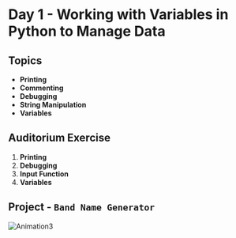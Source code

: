 # Day 1 - Working with Variables in Python to Manage Data

## Topics
- **Printing** 
- **Commenting**
- **Debugging** 
- **String Manipulation** 
- **Variables**

## Auditorium Exercise
1. **Printing**
2. **Debugging**
3. **Input Function**
4. **Variables** 

## Project - `Band Name Generator`

![Animation3](https://github.com/YatinShekhar/100-Days-Of-Python-Code-2024/assets/121398971/b476a2b8-5548-4f26-9eac-7ba812d0ec0d)

